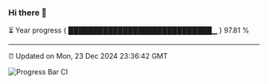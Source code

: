 ### Hi there 👋

⏳ Year progress { █████████████████████████████▁ } 97.81 %

---

⏰ Updated on Mon, 23 Dec 2024 23:36:42 GMT

![Progress Bar CI](https://github.com/IshwaranRudhara/GIT-ACTION/workflows/Progress%20Bar%20CI/badge.svg)
